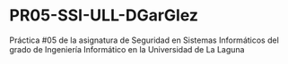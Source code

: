 # PR05-SSI-ULL-DGarGlez
Práctica #05 de la asignatura de Seguridad en Sistemas Informáticos del grado de Ingeniería Informático en la Universidad de La Laguna
